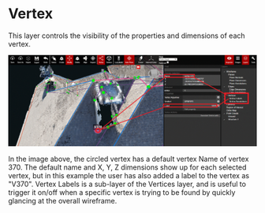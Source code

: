 # Vertex

This layer controls the visibility of the properties and dimensions of each vertex. 

![](../.gitbook/assets/vertices-layer_project-18362.gif)

In the image above, the circled vertex has a default vertex Name of vertex 370. The default name and X, Y, Z dimensions show up for each selected vertex, but in this example the user has also added a label to the vertex as "V370". Vertex Labels is a sub-layer of the Vertices layer, and is useful to trigger it on/off when a specific vertex is trying to be found by quickly glancing at the overall wireframe.

